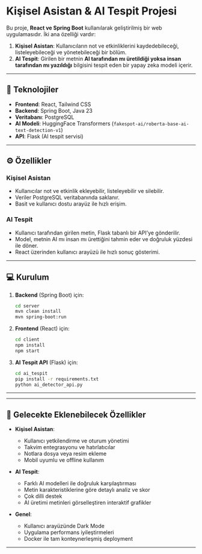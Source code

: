 # Kişisel Asistan & AI Tespit Projesi

Bu proje, **React ve Spring Boot** kullanılarak geliştirilmiş bir web uygulamasıdır. İki ana özelliği vardır:

1. **Kişisel Asistan**: Kullanıcıların not ve etkinliklerini kaydedebileceği, listeleyebileceği ve yönetebileceği bir bölüm.
2. **AI Tespit**: Girilen bir metnin **AI tarafından mı üretildiği yoksa insan tarafından mı yazıldığı** bilgisini tespit eden bir yapay zeka modeli içerir.

---

## 🚀 Teknolojiler

- **Frontend**: React, Tailwind CSS
- **Backend**: Spring Boot, Java 23
- **Veritabanı**: PostgreSQL
- **AI Modeli**: HuggingFace Transformers (`fakespot-ai/roberta-base-ai-text-detection-v1`)
- **API**: Flask (AI tespit servisi)

---

## ⚙️ Özellikler

### Kişisel Asistan

- Kullanıcılar not ve etkinlik ekleyebilir, listeleyebilir ve silebilir.
- Veriler PostgreSQL veritabanında saklanır.
- Basit ve kullanıcı dostu arayüz ile hızlı erişim.

### AI Tespit

- Kullanıcı tarafından girilen metin, Flask tabanlı bir API’ye gönderilir.
- Model, metnin AI mı insan mı ürettiğini tahmin eder ve doğruluk yüzdesi ile döner.
- React üzerinden kullanıcı arayüzü ile hızlı sonuç gösterimi.

---

## 💻 Kurulum

1. **Backend** (Spring Boot) için:
   ```bash
   cd server
   mvn clean install
   mvn spring-boot:run
   ```
2. **Frontend** (React) için:
   ```bash
   cd client
   npm install
   npm start
   ```
3. **AI Tespit API** (Flask) için:
   ```bash
   cd ai_tespit
   pip install -r requirements.txt
   python ai_detector_api.py
   ```

---

---

## 🔮 Gelecekte Eklenebilecek Özellikler

- **Kişisel Asistan**:

  - Kullanıcı yetkilendirme ve oturum yönetimi
  - Takvim entegrasyonu ve hatırlatıcılar
  - Notlara dosya veya resim ekleme
  - Mobil uyumlu ve offline kullanım

- **AI Tespit**:

  - Farklı AI modelleri ile doğruluk karşılaştırması
  - Metin karakteristiklerine göre detaylı analiz ve skor
  - Çok dilli destek
  - AI üretimi metinleri görselleştiren interaktif grafikler

- **Genel**:
  - Kullanıcı arayüzünde Dark Mode
  - Uygulama performans iyileştirmeleri
  - Docker ile tam konteynerleşmiş deployment

---
